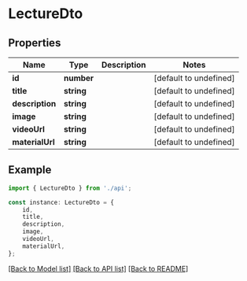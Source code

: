 # LectureDto


## Properties

Name | Type | Description | Notes
------------ | ------------- | ------------- | -------------
**id** | **number** |  | [default to undefined]
**title** | **string** |  | [default to undefined]
**description** | **string** |  | [default to undefined]
**image** | **string** |  | [default to undefined]
**videoUrl** | **string** |  | [default to undefined]
**materialUrl** | **string** |  | [default to undefined]

## Example

```typescript
import { LectureDto } from './api';

const instance: LectureDto = {
    id,
    title,
    description,
    image,
    videoUrl,
    materialUrl,
};
```

[[Back to Model list]](../README.md#documentation-for-models) [[Back to API list]](../README.md#documentation-for-api-endpoints) [[Back to README]](../README.md)
